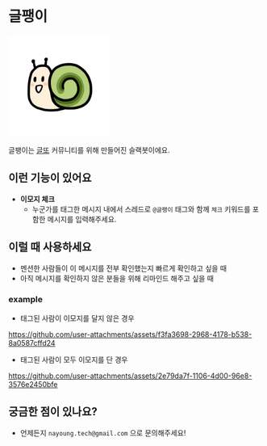 # 글팽이

<img src="./assets/geulpaeng_v2.jpg" width="200" height="200"/>

글팽이는 [글또](https://www.notion.so/zzsza/ac5b18a482fb4df497d4e8257ad4d516) 커뮤니티를 위해 만들어진 슬랙봇이에요.</br>


## 이런 기능이 있어요
* **이모지 체크**
  - 누군가를 태그한 메시지 내에서 스레드로  `@글팽이` 태그와 함께 `체크` 키워드를 포함한 메시지를 입력해주세요.


## 이럴 때 사용하세요
* 멘션한 사람들이 이 메시지를 전부 확인했는지 빠르게 확인하고 싶을 때
* 아직 메시지를 확인하지 않은 분들을 위해 리마인드 해주고 싶을 때


### example
* 태그된 사람이 이모지를 달지 않은 경우

https://github.com/user-attachments/assets/f3fa3698-2968-4178-b538-8a0587cffd24



* 태그된 사람이 모두 이모지를 단 경우


https://github.com/user-attachments/assets/2e79da7f-1106-4d00-96e8-3576e2450bfe



## 궁금한 점이 있나요?
* 언제든지 `nayoung.tech@gmail.com` 으로 문의해주세요!
